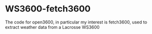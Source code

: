 WS3600-fetch3600
================

The code for open3600, in particular my interest is fetch3600, used to extract weather data from a Lacrosse WS3600
